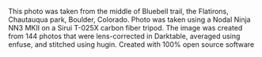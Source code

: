 This photo was taken from the middle of Bluebell trail, the Flatirons, Chautauqua park, Boulder, Colorado. Photo was taken using a Nodal Ninja NN3 MKII on a Sirui T-025X carbon fiber tripod. The image was created from 144 photos that were lens-corrected in Darktable, averaged using enfuse, and stitched using hugin. Created with 100% open source software
